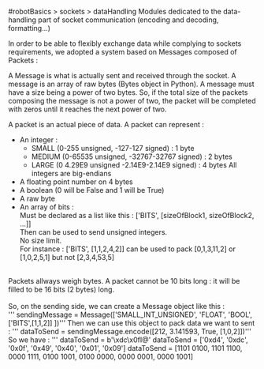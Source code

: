 #robotBasics > sockets > dataHandling
Modules dedicated to the data-handling part of socket communication (encoding and decoding, formatting...)<br />

In order to be able to flexibly exchange data while complying to sockets requirements, we adopted a system based on Messages composed of Packets :<br />

A Message is what is actually sent and received through the socket.
A message is an array of raw bytes (Bytes object in Python). A message must have a size being a power of two bytes.
So, if the total size of the packets composing the message is not a power of two, the packet will be completed with zeros until it reaches the next power of two.


A packet is an actual piece of data.
A packet can represent :
- An integer :
	- SMALL (0-255 unsigned, -127-127 signed) : 1 byte
	- MEDIUM (0-65535 unsigned, -32767-32767 signed) : 2 bytes
	- LARGE (0 4.29E9 unsigned -2.14E9-2.14E9 signed) : 4 bytes
	All integers are big-endians
- A floating point number on 4 bytes
- A boolean (0 will be False and 1 will be True)
- A raw byte
- An array of bits :<br />
	Must be declared as a list like this : ['BITS', [sizeOfBlock1, sizeOfBlock2, ...]]<br />
	Then can be used to send unsigned integers.<br />
	No size limit.<br />
	For instance : ['BITS', [1,1,2,4,2]] can be used to pack [0,1,3,11,2] or [1,0,2,5,1] but not [2,3,4,53,5]<br />
<br />
Packets allways weigh bytes. A packet cannot be 10 bits long : it will be filled to be 16 bits (2 bytes) long.<br />
<br />
So, on the sending side, we can create a Message object like this :<br />
'''	sendingMessage = Message(['SMALL_INT_UNSIGNED', 'FLOAT', 'BOOL', ['BITS',[1,1,2]] ])'''
Then we can use this object to pack data we want to sent :
'''	dataToSend = sendingMessage.encode([212, 3.141593, True, [1,0,2]])'''
So we have :
'''	dataToSend = b'\xdc\x0fI@'
	dataToSend = ['0xd4', '0xdc', '0x0f', '0x49', '0x40', '0x01', '0x09']
	dataToSend = [1101 0100, 1101 1100, 0000 1111, 0100 1001, 0100 0000, 0000 0001, 0000 1001]
